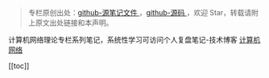 > 专栏原创出处：[github-源笔记文件 ](https://github.com/GourdErwa/review-notes/tree/master/algorithm/network) ，[github-源码 ](https://github.com/GourdErwa/java-advanced/tree/master/java-network)，欢迎 Star，转载请附上原文出处链接和本声明。

计算机网络理论专栏系列笔记，系统性学习可访问个人复盘笔记-技术博客 [计算机网络 ](https://review-notes.top/algorithm/network)

[[toc]]

